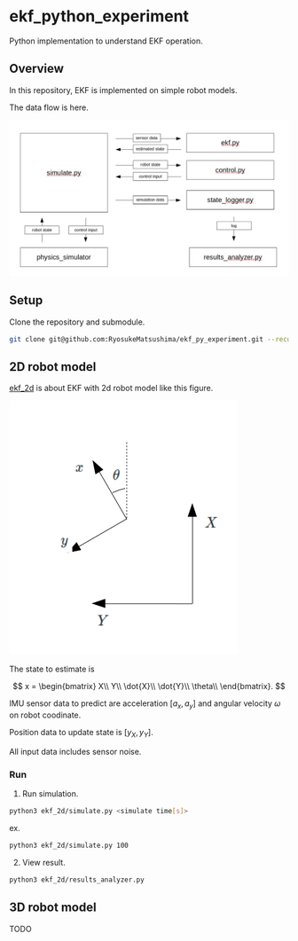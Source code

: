 # ekf_python_experiment
Python implementation to understand EKF operation.

## Overview
In this repository, EKF is implemented on simple robot models.

The data flow is here.

![data flow](docs/data_flow.png)

## Setup
Clone the repository and submodule.
```bash
git clone git@github.com:RyosukeMatsushima/ekf_py_experiment.git --recursive
```

## 2D robot model
[ekf_2d](ekf_2d) is about EKF with 2d robot model like this figure.

![2d robot model](docs/2d_robot_model.png)

The state to estimate is

$$
x = 
\begin{bmatrix}
X\\
Y\\
\dot{X}\\
\dot{Y}\\
\theta\\
\end{bmatrix}.
$$

IMU sensor data to predict are acceleration $[a_x, a_y]$ and angular velocity $\omega$ on robot coodinate.

Position data to update state is $[y_X, y_Y]$.

All input data includes sensor noise.

### Run
1. Run simulation.
```bash
python3 ekf_2d/simulate.py <simulate time[s]>
```
ex.
```bash
python3 ekf_2d/simulate.py 100
```

2. View result.
```bash
python3 ekf_2d/results_analyzer.py
```

## 3D robot model
TODO
